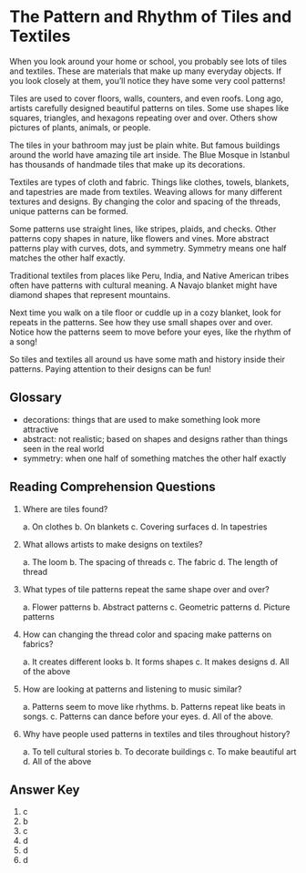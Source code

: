 # The Pattern and Rhythm of Tiles and Textiles

When you look around your home or school, you probably see lots of tiles and textiles. These are materials that make up many everyday objects. If you look closely at them, you’ll notice they have some very cool patterns!

Tiles are used to cover floors, walls, counters, and even roofs. Long ago, artists carefully designed beautiful patterns on tiles. Some use shapes like squares, triangles, and hexagons repeating over and over. Others show pictures of plants, animals, or people.

The tiles in your bathroom may just be plain white. But famous buildings around the world have amazing tile art inside. The Blue Mosque in Istanbul has thousands of handmade tiles that make up its decorations.

Textiles are types of cloth and fabric. Things like clothes, towels, blankets, and tapestries are made from textiles. Weaving allows for many different textures and designs. By changing the color and spacing of the threads, unique patterns can be formed.

Some patterns use straight lines, like stripes, plaids, and checks. Other patterns copy shapes in nature, like flowers and vines. More abstract patterns play with curves, dots, and symmetry. Symmetry means one half matches the other half exactly.

Traditional textiles from places like Peru, India, and Native American tribes often have patterns with cultural meaning. A Navajo blanket might have diamond shapes that represent mountains.

Next time you walk on a tile floor or cuddle up in a cozy blanket, look for repeats in the patterns. See how they use small shapes over and over. Notice how the patterns seem to move before your eyes, like the rhythm of a song!

So tiles and textiles all around us have some math and history inside their patterns. Paying attention to their designs can be fun!

## Glossary

- decorations: things that are used to make something look more attractive
- abstract: not realistic; based on shapes and designs rather than things seen in the real world
- symmetry: when one half of something matches the other half exactly

## Reading Comprehension Questions

1. Where are tiles found?

   a. On clothes
   b. On blankets
   c. Covering surfaces
   d. In tapestries

2. What allows artists to make designs on textiles?

   a. The loom
   b. The spacing of threads
   c. The fabric
   d. The length of thread

3. What types of tile patterns repeat the same shape over and over?

   a. Flower patterns
   b. Abstract patterns
   c. Geometric patterns
   d. Picture patterns

4. How can changing the thread color and spacing make patterns on fabrics?

   a. It creates different looks
   b. It forms shapes
   c. It makes designs
   d. All of the above

5. How are looking at patterns and listening to music similar?

   a. Patterns seem to move like rhythms.
   b. Patterns repeat like beats in songs.
   c. Patterns can dance before your eyes.
   d. All of the above.

6. Why have people used patterns in textiles and tiles throughout history?

   a. To tell cultural stories
   b. To decorate buildings
   c. To make beautiful art
   d. All of the above

## Answer Key

1. c
2. b
3. c
4. d
5. d
6. d
